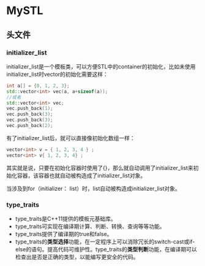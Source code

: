 # MySTL

## 头文件

### initializer_list

initializer_list是一个模板类，可以方便STL中的container的初始化，比如未使用initializer_list时vector的初始化需要这样：

```c++
int a[] = {0, 1, 2, 3};
std::vector<int> vec(a, a+sizeof(a));
//或者
std::vector<int> vec;
vec.push_back(1);
vec.push_back(3);
vec.push_back(3);
vec.push_back(2);
```

有了initializer_list后，就可以直接像初始化数组一样：

```c++
vector<int> v = { 1, 2, 3, 4 } ;
vector<int> v{ 1, 2, 3, 4} ;
```

其实就是说，只要在初始化容器时使用了{}，那么就自动调用了initializer_list来初始化容器，该容器也就自动被构造成了initializer_list对象。

当涉及到for（initializer： list）时，list自动被构造成initializer_list对象。

### type_traits

- type_traits是C++11提供的模板元基础库。
- type_traits可实现在编译期计算、判断、转换、查询等等功能。
- type_traits提供了编译期的true和false。
- type_traits的**类型选择**功能，在一定程序上可以消除冗长的switch-cast或if-else的语句。提高代码可维护性。type_traits的**类型判断**功能，在编译期可以检查出是否是正确的类型，以能编写更安全的代码。